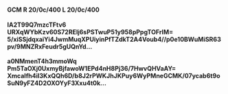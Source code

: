 #### GCM R 20/0c/400 L 20/0c/400
**IA2T99Q7mzcTFtv6**<br/>**URXqWYbKzv60S72RElj6sPSTwuP51y958pPpgTOFrIM=**<br/>**5/xiSSjdqxaiYi4JwmMuqXPUiyinPfTZdkT2A4Voub4//p0e10BWuMiSR63pv/9MNZRxFeudr5gUQnYd...**<br/><br/>
**a0NMmenT4h3mmoWq**<br/>**Pm5TaOXj0UxmyBjfawoW1EPd4nH8Pj36/7HwvQHVaAY=**<br/>**XmcaIfh4iI3KxQQh6D/b8J2rPWKJhJKPuy6WyPMneGCMK/07ycab6t9oSuN9yFZ4D2OXOYyF3Xxu4t0k...**